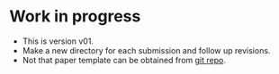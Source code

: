 # Work in progress

- This is version v01.
- Make a new directory for each submission and follow up revisions.
- Not that paper template can be obtained from [git repo](https://github.com/halukbingol/LaTeX-Templates/tree/master/bingol-template-paper).